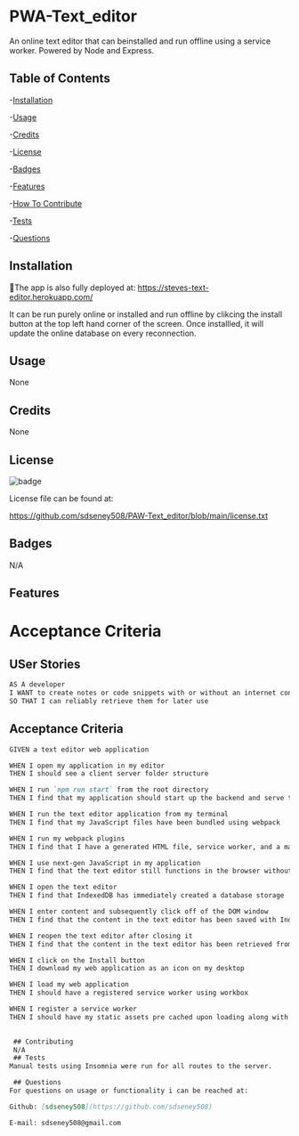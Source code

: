 # PWA-Text_editor
An online text editor that can beinstalled and run offline using a service worker.  Powered by Node and Express.

## Table of Contents
 -[Installation](#installation)

 -[Usage](#usage)

 -[Credits](#credits)

 -[License](#license)

 -[Badges](#badges)

 -[Features](#features)

 -[How To Contribute](#contributing)

 -[Tests](#tests)

 -[Questions](#questions)


 ## Installation
 💾The app is also fully deployed at:
https://steves-text-editor.herokuapp.com/

It can be run purely online or installed and run offline by clikcing the install button at the top left hand corner of the screen.  Once installled, it will update the online database on every reconnection.

 ## Usage
 None
 ## Credits
 None
 ## License
 ![badge](https://img.shields.io/badge/license-MIT-blue)

License file can be found at:  

https://github.com/sdseney508/PAW-Text_editor/blob/main/license.txt

 ## Badges
N/A
 ## Features

# Acceptance Criteria

## USer Stories
```md
AS A developer
I WANT to create notes or code snippets with or without an internet connection
SO THAT I can reliably retrieve them for later use
```

## Acceptance Criteria

```md
GIVEN a text editor web application

WHEN I open my application in my editor
THEN I should see a client server folder structure

WHEN I run `npm run start` from the root directory
THEN I find that my application should start up the backend and serve the client

WHEN I run the text editor application from my terminal
THEN I find that my JavaScript files have been bundled using webpack

WHEN I run my webpack plugins
THEN I find that I have a generated HTML file, service worker, and a manifest file

WHEN I use next-gen JavaScript in my application
THEN I find that the text editor still functions in the browser without errors

WHEN I open the text editor
THEN I find that IndexedDB has immediately created a database storage

WHEN I enter content and subsequently click off of the DOM window
THEN I find that the content in the text editor has been saved with IndexedDB

WHEN I reopen the text editor after closing it
THEN I find that the content in the text editor has been retrieved from our IndexedDB

WHEN I click on the Install button
THEN I download my web application as an icon on my desktop

WHEN I load my web application
THEN I should have a registered service worker using workbox

WHEN I register a service worker
THEN I should have my static assets pre cached upon loading along with subsequent pages and static assets
 

 ## Contributing 
 N/A
 ## Tests
Manual tests using Insomnia were run for all routes to the server.  

 ## Questions
For questions on usage or functionality i can be reached at:

Github: [sdseney508](https://github.com/sdseney508)

E-mail: sdseney508@gmail.com
